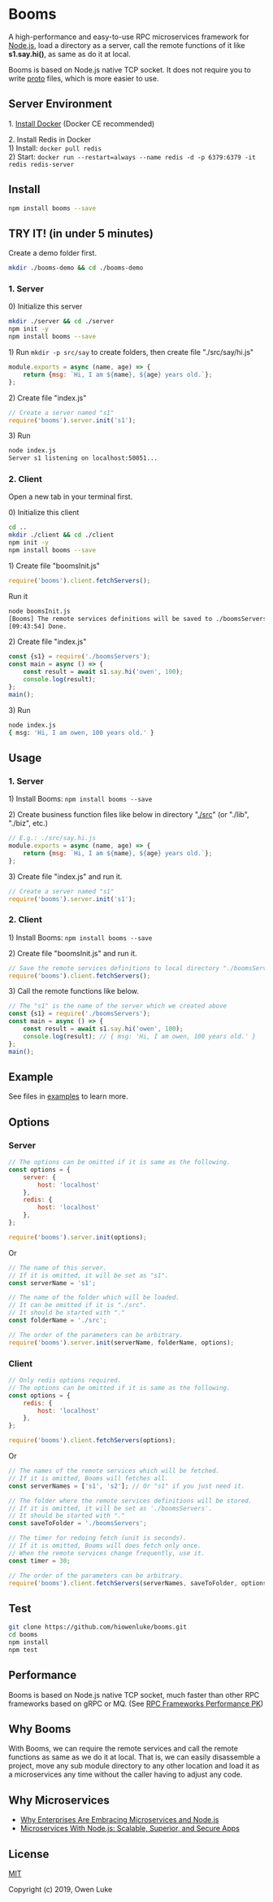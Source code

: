 
# Booms

A high-performance and easy-to-use RPC microservices framework for [Node.js](https://nodejs.org), load a directory as a server, call the remote functions of it like **s1.say.hi()**, as same as do it at local. 

Booms is based on Node.js native TCP socket. It does not require you to write [proto](https://developers.google.com/protocol-buffers/docs/proto3) files, which is more easier to use.

## Server Environment

1\. [Install Docker](https://docs.docker.com/v17.09/engine/installation/#supported-platforms) (Docker CE recommended)

2\. Install Redis in Docker  
1\) Install: `docker pull redis`  
2\) Start: `docker run --restart=always --name redis -d -p 6379:6379 -it redis redis-server`   

## Install

```sh
npm install booms --save
```

## TRY IT! (in under 5 minutes)

Create a demo folder first.

```sh
mkdir ./booms-demo && cd ./booms-demo
```

### 1. Server

0\) Initialize this server

```sh
mkdir ./server && cd ./server
npm init -y
npm install booms --save
```

1\) Run `mkdir -p src/say` to create folders, then create file "./src/say/hi.js"

```js
module.exports = async (name, age) => {
    return {msg: `Hi, I am ${name}, ${age} years old.`};
};
```

2\) Create file "index.js"

```js
// Create a server named "s1"
require('booms').server.init('s1');
```

3\) Run

```sh
node index.js
Server s1 listening on localhost:50051...
```

### 2. Client

Open a new tab in your terminal first.

0\) Initialize this client

```sh
cd ..
mkdir ./client && cd ./client
npm init -y
npm install booms --save
```

1\) Create file "boomsInit.js"

```js
require('booms').client.fetchServers();
```

Run it

```sh
node boomsInit.js
[Booms] The remote services definitions will be saved to ./boomsServers
[09:43:54] Done.
```

2\) Create file "index.js"

```js
const {s1} = require('./boomsServers');
const main = async () => {
    const result = await s1.say.hi('owen', 100);
    console.log(result);
};
main();
```

3\) Run

```sh
node index.js
{ msg: 'Hi, I am owen, 100 years old.' }
```

## Usage

### 1\. Server

1\) Install Booms: `npm install booms --save`

2\) Create business function files like below in directory "[./src](./examples/server1/src)" (or "./lib", "./biz", etc.)

```js
// E.g.: ./src/say.hi.js
module.exports = async (name, age) => {
    return {msg: `Hi, I am ${name}, ${age} years old.`};
};
```
3\) Create file "index.js" and run it.

```js
// Create a server named "s1"
require('booms').server.init('s1');
```

### 2\. Client

1\) Install Booms: `npm install booms --save`

2\) Create file "boomsInit.js" and run it.

```js
// Save the remote services definitions to local directory "./boomsServers".
require('booms').client.fetchServers();
```

3\) Call the remote functions like below.

```js
// The "s1" is the name of the server which we created above
const {s1} = require('./boomsServers');
const main = async () => {
    const result = await s1.say.hi('owen', 100);
    console.log(result); // { msg: 'Hi, I am owen, 100 years old.' }
};
main();
```

## Example

See files in [examples](./examples) to learn more.

## Options

### Server

```js
// The options can be omitted if it is same as the following.
const options = {
    server: {
        host: 'localhost'
    },
    redis: {
        host: 'localhost'
    },
};

require('booms').server.init(options);
```

Or

```js
// The name of this server.
// If it is omitted, it will be set as "s1".
const serverName = 's1';

// The name of the folder which will be loaded.
// It can be omitted if it is "./src".
// It should be started with "."
const folderName = './src'; 

// The order of the parameters can be arbitrary.
require('booms').server.init(serverName, folderName, options);
```

### Client

```js
// Only redis options required. 
// The options can be omitted if it is same as the following.
const options = {
    redis: {
        host: 'localhost'
    },
};

require('booms').client.fetchServers(options);
```

Or

```js
// The names of the remote services which will be fetched.
// If it is omitted, Booms will fetches all.
const serverNames = ['s1', 's2']; // Or "s1" if you just need it.

// The folder where the remote services definitions will be stored.
// If it is omitted, it will be set as './boomsServers'.
// It should be started with "."
const saveToFolder = './boomsServers'; 

// The timer for redoing fetch (unit is seconds).
// If it is omitted, Booms will does fetch only once.
// When the remote services change frequently, use it.
const timer = 30;

// The order of the parameters can be arbitrary.
require('booms').client.fetchServers(serverNames, saveToFolder, options, timer);
```

## Test

```sh
git clone https://github.com/hiowenluke/booms.git
cd booms
npm install
npm test
```

## Performance

Booms is based on Node.js native TCP socket, much faster than other RPC frameworks based on gRPC or MQ. (See [RPC Frameworks Performance PK](https://github.com/hiowenluke/rpc-frameworks-performance-pk))

## Why Booms

With Booms, we can require the remote services and call the remote functions as same as we do it at local. That is, we can  easily disassemble a project, move any sub module directory to any other location and load it as a microservices any time without the caller having to adjust any code. 

## Why Microservices

* [Why Enterprises Are Embracing Microservices and Node.js](https://thenewstack.io/enterprises-embracing-microservices-node-js/)
* [Microservices With Node.js: Scalable, Superior, and Secure Apps](https://dzone.com/articles/microservices-with-nodejs-scalable-superior-and-se)

## License

[MIT](LICENSE)

Copyright (c) 2019, Owen Luke
